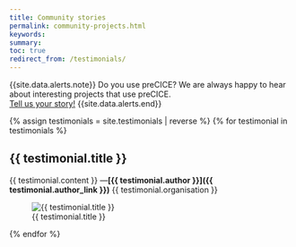```yaml
---
title: Community stories
permalink: community-projects.html
keywords:
summary:
toc: true
redirect_from: /testimonials/
---
```


{{site.data.alerts.note}}
Do you use preCICE? We are always happy to hear about interesting projects that use preCICE. <br>
<a class="button primary" href="community-channels.html">Tell us your story!</a>
{{site.data.alerts.end}}

<div class="testimonials">

{% assign testimonials = site.testimonials | reverse %}
{% for testimonial in testimonials %}

<h2>{{ testimonial.title }}</h2>

<div class="row" markdown="1">
<div class="col-md-6" markdown="1">

{{ testimonial.content }}
—**[{{ testimonial.author }}]({{ testimonial.author_link }})**
{{ testimonial.organisation }}

</div>
<div class="col-md-6" markdown="1">

<figure markdown="1">
<img src="images/testimonials/{{ testimonial.img }}" alt="{{ testimonial.title }}">
<figcaption>{{ testimonial.title }}</figcaption>
</figure>

</div>
</div>
{% endfor %}

</div>
